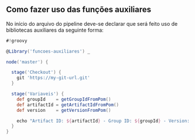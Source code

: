 
## Como fazer uso das funções auxiliares

No início do arquivo do pipeline deve-se declarar que será feito uso de bibliotecas auxiliares da seguinte forma:

````groovy
#!groovy

@Library('funcoes-auxiliares') _

node('master') {

  stage('Checkout') {
    git 'https://my-git-url.git'
  }

  stage('Variaveis') {
    def groupId    = getGroupIdFromPom()
    def artifactId = getArtifactIdFromPom()
    def version    = getVersionFromPom()

    echo "Artifact ID: ${artifactId} - Group ID: ${groupId} - Version: ${version}"
  }
}
````



